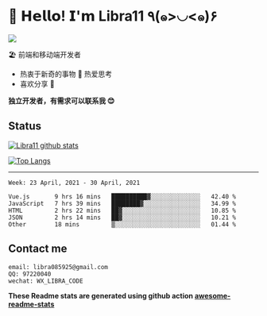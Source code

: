 # 🥳 𝗛𝗲𝗹𝗹𝗼! 𝗜'𝗺 Libra11 ٩(๑>◡<๑)۶

[![](https://img.shields.io/badge/-@Libra11-%23181717?style=flat-square&logo=github)](https://github.com/Libra11)

🏖 前端和移动端开发者

- 热衷于新奇的事物 🤩 热爱思考
- 喜欢分享 🧐

**独立开发者，有需求可以联系我 😊**

## Status

[![Libra11 github stats](https://github-readme-stats.vercel.app/api?username=Libra11&count_private=true&show_icons=true&theme=radical)](https://github.com/Libra11)

[![Top Langs](https://github-readme-stats.vercel.app/api/top-langs/?username=Libra11&theme=radical)](https://github.com/Libra11)

---

<!--START_SECTION:waka-->
```text
Week: 23 April, 2021 - 30 April, 2021

Vue.js       9 hrs 16 mins   ██████████▓░░░░░░░░░░░░░░   42.40 % 
JavaScript   7 hrs 39 mins   ████████▓░░░░░░░░░░░░░░░░   34.99 % 
HTML         2 hrs 22 mins   ██▓░░░░░░░░░░░░░░░░░░░░░░   10.85 % 
JSON         2 hrs 14 mins   ██▓░░░░░░░░░░░░░░░░░░░░░░   10.21 % 
Other        18 mins         ▒░░░░░░░░░░░░░░░░░░░░░░░░   01.44 % 
```
<!--END_SECTION:waka-->

## Contact me

```text
email: libra085925@gmail.com
QQ: 97220040
wechat: WX_LIBRA_CODE
```

**These Readme stats are generated using github action [awesome-readme-stats](https://github.com/anmol098/waka-readme-stats)**

